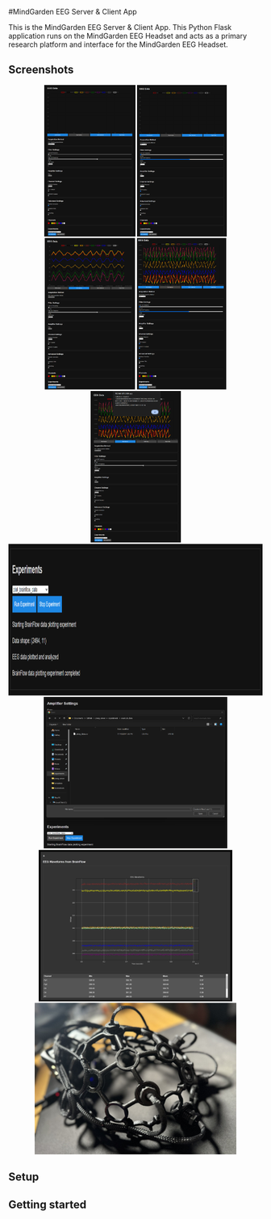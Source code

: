 #MindGarden EEG Server & Client App

This is the MindGarden EEG Server & Client App. This Python Flask application runs on the MindGarden EEG Headset and acts as a primary research platform and interface for the MindGarden EEG Headset. 

## Screenshots
<!-- screenshots start -->
<p align='center'>
  <img src="screenshots/main_brainflow.png" height="300" alt="Screenshot"/>
  <img src="screenshots/main_spi.png" height="300" alt="Screenshot"/>
  <img src="screenshots/brainflow.png" height="300" alt="Screenshot"/>
  <img src="screenshots/spi.png" height="300" alt="Screenshot"/>
  <img src="screenshots/calibrate.png" height="300" alt="Screenshot"/>
  <img src="screenshots/experiments.png" height="300" alt="Screenshot"/>
  <img src="screenshots/experiments_start.png" height="300" alt="Screenshot"/>
  <img src="screenshots/experiments_plot.png" height="300" alt="Screenshot"/>
  <img src="screenshots/headset.png" height="300" alt="Screenshot"/>
</p>
<!-- screenshots end -->

## Setup

## Getting started
